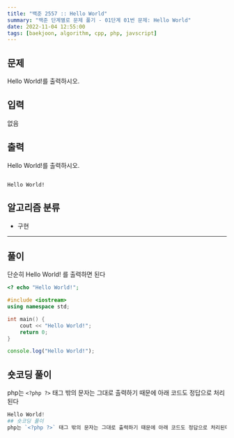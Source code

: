 ```yaml
---
title: "백준 2557 :: Hello World"
summary: "백준 단계별로 문제 풀기 - 01단계 01번 문제: Hello World"
date: 2022-11-04 12:55:00
tags: [baekjoon, algorithm, cpp, php, javscript]
---
```


## 문제
Hello World!를 출력하시오.

## 입력
없음

## 출력
Hello World!를 출력하시오.

```예제_입력

```

```예제_출력
Hello World!
```

## 알고리즘 분류
- 구현

---

## 풀이
단순히 Hello World! 를 출력하면 된다

```php
<? echo "Hello World!";
```



```cpp
#include <iostream>
using namespace std;

int main() {
    cout << "Hello World!";
    return 0;
}
```

```JavaScript
console.log("Hello World!");
```

## 숏코딩 풀이
php는 `<?php ?>` 태그 밖의 문자는 그대로 출력하기 때문에 아래 코드도 정답으로 처리된다
```php
Hello World!
## 숏코딩 풀이
php는 `<?php ?>` 태그 밖의 문자는 그대로 출력하기 때문에 아래 코드도 정답으로 처리된다
```
